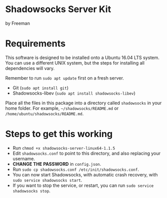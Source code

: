# Shadowsocks Server Kit

by Freeman

# Requirements

This software is designed to be installed onto a Ubuntu 16.04 LTS system. You can use a different UNIX system, but the steps for installing all dependencies will vary.

Remember to run `sudo apt update` first on a fresh server.

- Git (`sudo apt install git`)
- Shadowsocks-libev (`sudo apt install shadowsocks-libev`)

Place all the files in this package into a directory called `shadowsocks` in your home folder. For example, `~/shadowsocks/README.md` or `/home/ubuntu/shadowsocks/README.md`.

# Steps to get this working



- Run `chmod +x shadowsocks-server-linux64-1.1.5`
- Edit `shadowsocks.conf` to point to this directory, and also replacing your username.
- **CHANGE THE PASSWORD** in `config.json`.
- Run `sudo cp shadowsocks.conf /etc/init/shadowsocks.conf`.
- You can now start Shadowsocks, with automatic crash recovery, with `sudo service shadowsocks start`.
- If you want to stop the service, or restart, you can run `sudo service shadowsocks stop`.
